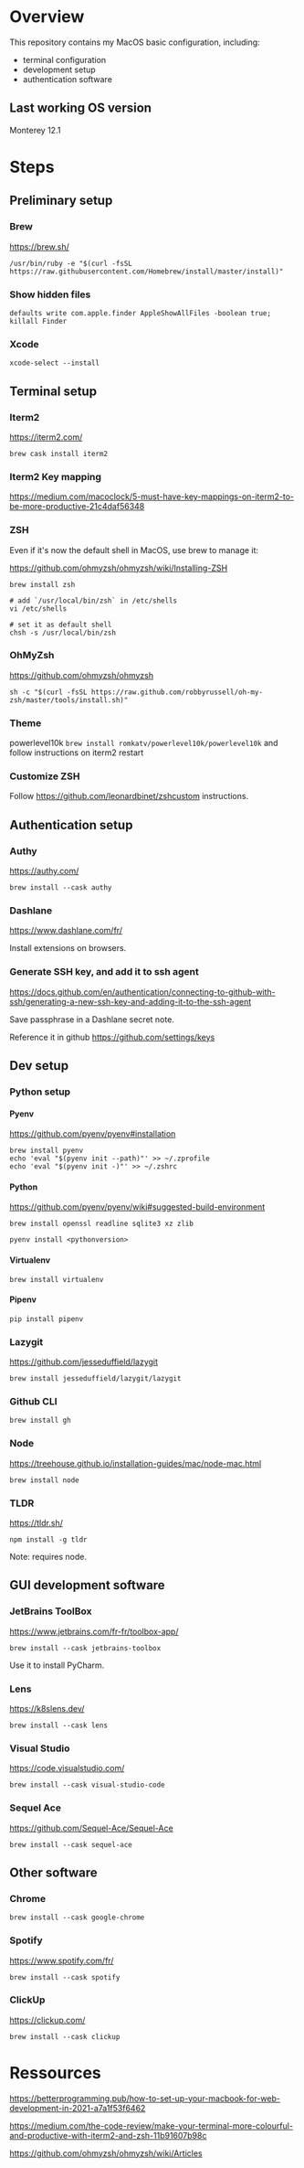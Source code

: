 # Overview
This repository contains my MacOS basic configuration, including:
- terminal configuration
- development setup
- authentication software


## Last working OS version
Monterey 12.1

# Steps

## Preliminary setup

### Brew
https://brew.sh/

```
/usr/bin/ruby -e "$(curl -fsSL https://raw.githubusercontent.com/Homebrew/install/master/install)"
```

### Show hidden files

```
defaults write com.apple.finder AppleShowAllFiles -boolean true; killall Finder
```

### Xcode
```
xcode-select --install
```

## Terminal setup

### Iterm2
https://iterm2.com/
```
brew cask install iterm2
```

### Iterm2 Key mapping

https://medium.com/macoclock/5-must-have-key-mappings-on-iterm2-to-be-more-productive-21c4daf56348


### ZSH
Even if it's now the default shell in MacOS, use brew to manage it:

https://github.com/ohmyzsh/ohmyzsh/wiki/Installing-ZSH
```
brew install zsh

# add `/usr/local/bin/zsh` in /etc/shells
vi /etc/shells

# set it as default shell
chsh -s /usr/local/bin/zsh
```

### OhMyZsh
https://github.com/ohmyzsh/ohmyzsh
```
sh -c "$(curl -fsSL https://raw.github.com/robbyrussell/oh-my-zsh/master/tools/install.sh)"
```

### Theme
powerlevel10k
`brew install romkatv/powerlevel10k/powerlevel10k`
and follow instructions on iterm2 restart


### Customize ZSH
Follow https://github.com/leonardbinet/zshcustom instructions.

## Authentication setup

### Authy
https://authy.com/
```
brew install --cask authy
```

### Dashlane
https://www.dashlane.com/fr/

Install extensions on browsers.

### Generate SSH key, and add it to ssh agent
https://docs.github.com/en/authentication/connecting-to-github-with-ssh/generating-a-new-ssh-key-and-adding-it-to-the-ssh-agent

Save passphrase in a Dashlane secret note.

Reference it in github https://github.com/settings/keys

## Dev setup

### Python setup
#### Pyenv
https://github.com/pyenv/pyenv#installation

```
brew install pyenv
echo 'eval "$(pyenv init --path)"' >> ~/.zprofile
echo 'eval "$(pyenv init -)"' >> ~/.zshrc
```
#### Python
https://github.com/pyenv/pyenv/wiki#suggested-build-environment
```
brew install openssl readline sqlite3 xz zlib

pyenv install <pythonversion>
```

#### Virtualenv
```
brew install virtualenv
```
#### Pipenv
```
pip install pipenv
```


### Lazygit
https://github.com/jesseduffield/lazygit
```
brew install jesseduffield/lazygit/lazygit
```

### Github CLI
```
brew install gh
```

### Node
https://treehouse.github.io/installation-guides/mac/node-mac.html
```
brew install node
```

### TLDR
https://tldr.sh/
```
npm install -g tldr
```
Note: requires node.

## GUI development software

### JetBrains ToolBox
https://www.jetbrains.com/fr-fr/toolbox-app/
```
brew install --cask jetbrains-toolbox
```
Use it to install PyCharm.

### Lens
https://k8slens.dev/
```
brew install --cask lens
```

### Visual Studio
https://code.visualstudio.com/
```
brew install --cask visual-studio-code
```

### Sequel Ace
https://github.com/Sequel-Ace/Sequel-Ace
```
brew install --cask sequel-ace
```

## Other software

### Chrome
```
brew install --cask google-chrome
```

### Spotify
https://www.spotify.com/fr/

```
brew install --cask spotify
```

### ClickUp
https://clickup.com/
```
brew install --cask clickup
```
# Ressources
https://betterprogramming.pub/how-to-set-up-your-macbook-for-web-development-in-2021-a7a1f53f6462

https://medium.com/the-code-review/make-your-terminal-more-colourful-and-productive-with-iterm2-and-zsh-11b91607b98c

https://github.com/ohmyzsh/ohmyzsh/wiki/Articles
